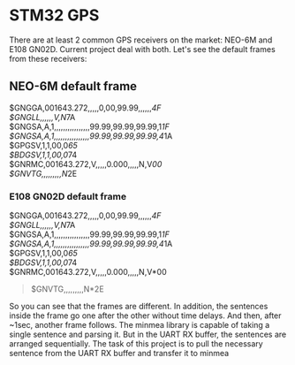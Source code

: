 # STM32 GPS
There are at least 2 common GPS receivers on the market: NEO-6M and E108 GN02D. Current project deal with both. Let's see the default frames from these receivers:
## NEO-6M default frame
$GNGGA,001643.272,,,,,0,00,99.99,,,,,,*4F                                     
$GNGLL,,,,,,V,N*7A                                                           
$GNGSA,A,1,,,,,,,,,,,,,,,,99.99,99.99,99.99,1*1F                            
$GNGSA,A,1,,,,,,,,,,,,,,,,99.99,99.99,99.99,4*1A                            
$GPGSV,1,1,00,0*65                                                          
$BDGSV,1,1,00,0*74                                                         
$GNRMC,001643.272,V,,,,,0.000,,,,,N,V*00                                   
$GNVTG,,,,,,,,,N*2E
### E108 GN02D default frame
$GNGGA,001643.272,,,,,0,00,99.99,,,,,,*4F                                     
$GNGLL,,,,,,V,N*7A                                                           
$GNGSA,A,1,,,,,,,,,,,,,,,,99.99,99.99,99.99,1*1F                            
$GNGSA,A,1,,,,,,,,,,,,,,,,99.99,99.99,99.99,4*1A                            
$GPGSV,1,1,00,0*65                                                          
$BDGSV,1,1,00,0*74                                                         
$GNRMC,001643.272,V,,,,,0.000,,,,,N,V*00                                   
> $GNVTG,,,,,,,,,N*2E

So you can see that the frames are different. In addition, the sentences inside the frame go one after the other without time delays. And then, after ~1sec, another frame follows.
The minmea library is capable of taking a single sentence and parsing it. But in the UART RX buffer, the sentences are arranged sequentially.
The task of this project is to pull the necessary sentence from the UART RX buffer and transfer it to minmea 
